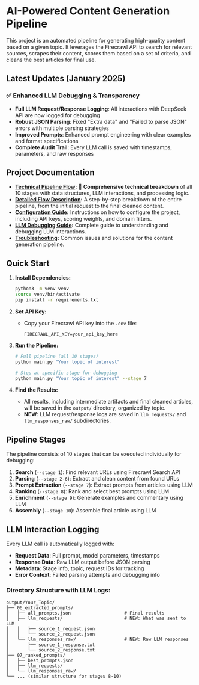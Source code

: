 # AI-Powered Content Generation Pipeline

This project is an automated pipeline for generating high-quality content based on a given topic. It leverages the Firecrawl API to search for relevant sources, scrapes their content, scores them based on a set of criteria, and cleans the best articles for final use.

## Latest Updates (January 2025)

### ✅ Enhanced LLM Debugging & Transparency
- **Full LLM Request/Response Logging**: All interactions with DeepSeek API are now logged for debugging
- **Robust JSON Parsing**: Fixed "Extra data" and "Failed to parse JSON" errors with multiple parsing strategies  
- **Improved Prompts**: Enhanced prompt engineering with clear examples and format specifications
- **Complete Audit Trail**: Every LLM call is saved with timestamps, parameters, and raw responses

## Project Documentation

- **[Technical Pipeline Flow](pipeline-flow.md):** 🔧 **Comprehensive technical breakdown** of all 10 stages with data structures, LLM interactions, and processing logic.
- **[Detailed Flow Description](flow.md):** A step-by-step breakdown of the entire pipeline, from the initial request to the final cleaned content.
- **[Configuration Guide](configuration.md):** Instructions on how to configure the project, including API keys, scoring weights, and domain filters.
- **[LLM Debugging Guide](llm-debugging.md):** Complete guide to understanding and debugging LLM interactions.
- **[Troubleshooting](troubleshooting.md):** Common issues and solutions for the content generation pipeline.

## Quick Start

1.  **Install Dependencies:**
    ```bash
    python3 -m venv venv
    source venv/bin/activate
    pip install -r requirements.txt
    ```

2.  **Set API Key:**
    -   Copy your Firecrawl API key into the `.env` file:
        ```
        FIRECRAWL_API_KEY=your_api_key_here
        ```

3.  **Run the Pipeline:**
    ```bash
    # Full pipeline (all 10 stages)
    python main.py "Your topic of interest"
    
    # Stop at specific stage for debugging
    python main.py "Your topic of interest" --stage 7
    ```

4.  **Find the Results:**
    -   All results, including intermediate artifacts and final cleaned articles, will be saved in the `output/` directory, organized by topic.
    -   **NEW**: LLM request/response logs are saved in `llm_requests/` and `llm_responses_raw/` subdirectories.

## Pipeline Stages

The pipeline consists of 10 stages that can be executed individually for debugging:

1. **Search** (`--stage 1`): Find relevant URLs using Firecrawl Search API
2. **Parsing** (`--stage 2-6`): Extract and clean content from found URLs  
3. **Prompt Extraction** (`--stage 7`): Extract prompts from articles using LLM
4. **Ranking** (`--stage 8`): Rank and select best prompts using LLM
5. **Enrichment** (`--stage 9`): Generate examples and commentary using LLM
6. **Assembly** (`--stage 10`): Assemble final article using LLM

## LLM Interaction Logging

Every LLM call is automatically logged with:
- **Request Data**: Full prompt, model parameters, timestamps
- **Response Data**: Raw LLM output before JSON parsing
- **Metadata**: Stage info, topic, request IDs for tracking
- **Error Context**: Failed parsing attempts and debugging info

### Directory Structure with LLM Logs:
```
output/Your_Topic/
├── 06_extracted_prompts/
│   ├── all_prompts.json                    # Final results
│   ├── llm_requests/                       # NEW: What was sent to LLM
│   │   ├── source_1_request.json
│   │   └── source_2_request.json
│   └── llm_responses_raw/                  # NEW: Raw LLM responses  
│       ├── source_1_response.txt
│       └── source_2_response.txt
├── 07_ranked_prompts/
│   ├── best_prompts.json
│   ├── llm_requests/
│   └── llm_responses_raw/
└── ... (similar structure for stages 8-10)
```

